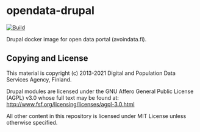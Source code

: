 # opendata-drupal
[![Build](https://github.com/vrk-kpa/opendata-drupal/actions/workflows/main.yml/badge.svg)](https://github.com/vrk-kpa/opendata-drupal/actions/workflows/main.yml)

Drupal docker image for open data portal (avoindata.fi). 

## Copying and License

This material is copyright (c) 2013-2021 Digital and Population Data Services Agency, Finland.

Drupal modules are licensed under the GNU Affero General Public License (AGPL) v3.0
whose full text may be found at: http://www.fsf.org/licensing/licenses/agpl-3.0.html

All other content in this repository is licensed under MIT License unless otherwise specified.
